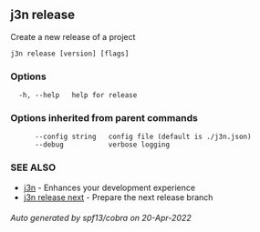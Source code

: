 ## j3n release

Create a new release of a project

```
j3n release [version] [flags]
```

### Options

```
  -h, --help   help for release
```

### Options inherited from parent commands

```
      --config string   config file (default is ./j3n.json)
      --debug           verbose logging
```

### SEE ALSO

* [j3n](j3n.md)     - Enhances your development experience
* [j3n release next](j3n_release_next.md)     - Prepare the next release branch

###### Auto generated by spf13/cobra on 20-Apr-2022
